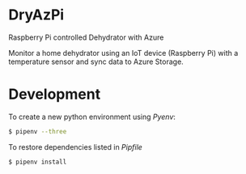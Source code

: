 # DryAzPi
Raspberry Pi controlled Dehydrator with Azure

Monitor a home dehydrator using an IoT device (Raspberry Pi) with a temperature sensor and sync data to Azure Storage.

# Development
To create a new python environment using _Pyenv_:
```bash
$ pipenv --three
```
To restore dependencies listed in _Pipfile_
```bash
$ pipenv install
```
